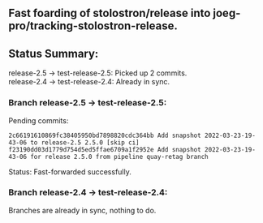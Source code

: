 ## Fast foarding of stolostron/release into joeg-pro/tracking-stolostron-release.

## Status Summary:

release-2.5 -> test-release-2.5: Picked up 2 commits.  
release-2.4 -> test-release-2.4: Already in sync.  

### Branch release-2.5 -> test-release-2.5:

Pending commits:

```
2c66191610869fc38405950bd7898820cdc364bb Add snapshot 2022-03-23-19-43-06 to release-2.5 2.5.0 [skip ci]
f23190dd03d1779d754d5ed5ffae6709a1f2952e Add snapshot 2022-03-23-19-43-06 for release 2.5.0 from pipeline quay-retag branch
```

Status: Fast-forwarded successfully.

### Branch release-2.4 -> test-release-2.4:

Branches are already in sync, nothing to do.
